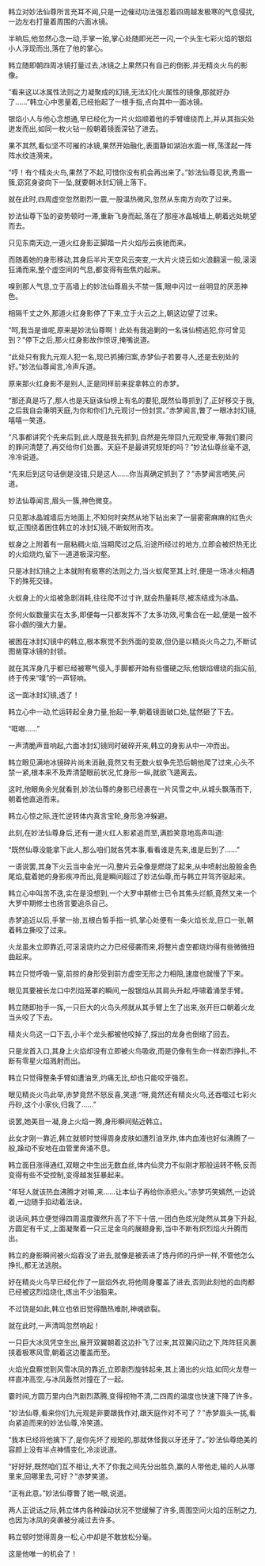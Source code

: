 
韩立对妙法仙尊所言充耳不闻,只是一边催动功法强忍着四周越发极寒的气息侵扰,一边左右打量着周围的六面冰镜。

半晌后,他忽然心念一动,手掌一抬,掌心处随即光芒一闪,一个头生七彩火焰的银焰小人浮现而出,落在了他的掌心。

韩立随即朝四周冰镜打量过去,冰镜之上果然只有自己的倒影,并无精炎火鸟的影像。

“看来这以冰属性法则之力凝聚成的幻镜,无法幻化火属性的镜像,那就好办了……”韩立心中思量着,已经抬起了一根手指,点向其中一面冰镜。

银焰小人与他心念想通,早已经化为一片火焰顺着他的手臂缠绕而上,并从其指尖处迸发而出,如同一枚火钻一般朝着镜面深钻了进去。

果不其然,看似坚不可摧的冰镜,果然开始融化,表面静如湖泊水面一样,荡漾起一阵阵水纹涟漪来。

“哼！有个精炎火鸟,果然了不起,可惜你没有机会再出来了。”妙法仙尊见状,秀眉一簇,窈窕身姿向下一坠,就要朝冰封幻镜上落下。

就在此时,四周虚空忽然剧烈一震,一股温热微风,忽然从东南方向吹了过来。

妙法仙尊下坠的姿势顿时一滞,重新飞身而起,落在了那座冰晶城墙上,朝着远处眺望而去。

只见东南天边,一道火红身影正脚踏一片火焰彤云疾驰而来。

而随着她的身形移动,其身后半片天空风云突变,一大片火烧云如火浪翻滚一般,滚滚狂涌而来,整个虚空间的气息,都变得有些焦灼起来。

嗅到那人气息,立于高墙上的妙法仙尊眉头不禁一簇,眼中闪过一丝明显的厌恶神色。

相隔千丈之外,那道火红身影停了下来,立于火云之上,朝这边望了过来。

“呵,我当是谁呢,原来是妙法仙尊啊！此处有我追剿的一名诛仙榜逃犯,你可曾见到？”停下之后,那火红身影故作惊讶,掩嘴说道。

“此处只有我九元观人犯一名,现已抓捕归案,赤梦仙子若要寻人,还是去别处的好。”妙法仙尊闻言,冷声斥道。

原来那火红身影不是别人,正是同样前来捉拿韩立的赤梦。

“那还真是巧了,那人也是天庭诛仙榜上有名的要犯,既然仙尊抓到了,正好移交于我,之后我自会秉明天庭,为你和你们九元观讨一份封赏。”赤梦闻言,瞥了一眼冰封幻镜,嘻嘻一笑道。

“凡事都讲究个先来后到,此人既是我先抓到,自然是先带回九元观受审,等我们要问的罪问清楚了,再交给你们处置。天庭不是最讲究规矩的吗？”妙法仙尊丝毫不退,冷冷说道。

“先来后到这句话倒是没错,只是这人……你当真确定抓到了？”赤梦闻言哂笑,问道。

妙法仙尊闻言,眉头一簇,神色微变。

只见那冰晶城墙后方地面上,不知何时突然从地下钻出来了一层密密麻麻的红色火蚁,正围绕着困住韩立的冰封幻镜,不断蚁附而攻。

蚁身之上附着有一层粘稠火焰,当期爬过之后,沿途所经过的地方,立即会被炽热无比的火焰烧灼,留下一道道极深沟壑。

只是冰封幻镜之上本就附有极寒的法则之力,当火蚁爬至其上时,便是一场冰火相遇下的殊死交锋。

火蚁身上的火焰被急剧消耗,往往爬不过寸许,就会热量耗尽,被冻结成为冰晶。

奈何火蚁数量实在太多,即便每一只都发挥不了太多功效,可集合在一起,便是一股不容小觑的强大力量。

被困在冰封幻镜中的韩立,根本察觉不到外面的变故,但仍是以精炎火鸟之力,不断试图凿穿冰镜的封锁。

就在其浑身几乎都已经被寒气侵入,手脚都开始有些僵硬之际,他银焰缠绕的指尖前,终于传来“噗”的一声轻响。

这一面冰封幻镜,透了！

韩立心中一动,忙运转起全身力量,抬起一拳,朝着镜面破口处,猛然砸了下去。

“哐啷……”

一声清脆声音响起,六面冰封幻镜同时破碎开来,韩立的身影从中一冲而出。

韩立眼见满地冰镜碎片尚未消融,竟然又有无数火蚁争先恐后朝他爬了过来,心头不禁一紧,根本来不及弄清楚眼前状况,忙身形一纵,就欲飞遁离去。

这时,他眼角余光就看到,妙法仙尊的身影已经裹在一片风雪之中,从城头飘落而下,朝着他直追而来。

韩立心惊之际,连忙逆转体内真言宝轮,身形急冲躲避。

此刻,在妙法仙尊身后,还有一道火红人影紧追而至,满脸笑意地高声叫道:

“既然仙尊没能拿下此人,那么咱们就各凭本事,看看谁是先来,谁是后到了……”

一语说罢,其身下火云当中金光一闪,整片云朵像是燃烧了起来,从中喷射出股股金色尾焰,载着她的身影疾冲而出,竟是瞬间超过了妙法仙尊,而与韩立并驾齐驱起来。

韩立心中叫苦不迭,实在是没想到,一个大罗中期修士已令其焦头烂额,竟然又来一个大罗中期修士也扬言要追杀自己。

赤梦追近以后,手掌一抬,五根白皙手指一抓,掌心处便有一条火焰长龙,巨口一张,朝着韩立撕咬了过来。

火龙虽未立即靠近,可滚滚烧灼之力已经侵袭而来,将整片虚空都烧灼得有些微微扭曲起来。

韩立只觉呼吸一窒,前掠的身形受到前方虚空无形之力相阻,速度也就慢了下来。

眼见其要被长龙口中烈焰笼罩的瞬间,一股银焰从其肩头升起,呼啸着涌至手臂。

韩立随即抬手一挥,一只巨大的火鸟头颅就从其手臂上生了出来,张开巨口朝着火龙当头咬了下去。

精炎火鸟这一口下去,小半个龙头都被他咬掉了,探出的龙身也倒缩了回去。

只是龙首入口,其身上火焰却没有立即被火鸟吸收,而是仍像有生命一样剧烈挣扎,不断有零星火焰溅射而出。

韩立只觉得整条手臂如遭油烹,灼痛无比,却也只能咬牙强忍。

眼见精炎火鸟此举,赤梦竟然不怒反喜,笑道:“呀,竟然还有精炎火鸟,还吞噬过七彩火丹砂,这个小家伙,归我了……”

说罢,她美目一凝,身上火焰一腾,身形瞬间贴近韩立。

此女才刚一靠近,韩立就顿时觉得周身皮肤如遭烈油烹炸,体内血液也好似沸腾了一般,躁动不安地在血管里奔涌不息。

韩立面目涨得通红,双眼之中生出无数血丝,体内仙灵力不似刚才那般运转不畅,反而变得有些不受控制,变得越发狂暴起来。

“年轻人就该热血沸腾才对嘛,来……让本仙子再给你添把火。”赤梦巧笑嫣然,一边说着,一边随手掐动着法诀。

说话间,韩立便觉得四周温度骤然升高了不下十倍,一团白色炫光陡然从其身下升起,方圆足有千丈,上面凝聚着一只三足金乌的展翅身影,当中不断有炽烈焰火升腾而出。

韩立的身影瞬间被火焰吞没了进去,就像是被丢进了炼丹师的丹炉一样,不管他怎么挣扎,都无法逃脱。

好在精炎火鸟早已经化作了一层焰外衣,将他周身覆盖了进去,否则此刻他的血肉都已经被这烈焰烧化,炼出不少油脂来。

不过饶是如此,韩立也依旧觉得酷热难耐,神魂欲裂。

就在此时,一声清鸣忽然响起！

一只巨大冰凤凭空生出,展开双翼朝着这边扑飞了过来,其双翼闪动之下,阵阵狂风裹挟着极寒风雪,朝着这边覆盖而至。

火焰光盘察觉到风雪冰凤的靠近,立即剧烈旋转起来,其上涌出的火焰,如同火龙卷一样直冲高空,与冰凤轰然对撞在了一起。

霎时间,方圆万里内白汽剧烈蒸腾,变得视物不清,二四周的温度也快速下降了许多。

“妙法仙尊,看来你们九元观是非要跟我作对,跟天庭作对不可了？”赤梦眉头一挑,看向紧追而来的妙法仙尊,冷笑道。

“我本已经将他擒下了,是你先坏了规矩的,那就休怪我以牙还牙了。”妙法仙尊绝美的容颜上没有半点神情变化,冷淡说道。

“好好好,既然咱们互不相让,大不了你我之间先分出胜负,赢的人带他走,输的人从哪里来,回哪里去,可好？”赤梦笑道。

“正有此意。”妙法仙尊瞥了她一眼,说道。

两人正说话之际,韩立体内各种躁动状况不觉缓解了许多,周围空间火焰的压制之力,也因为冰凤的突袭被分减过去许多。

韩立顿时觉得周身一松,心中却是不敢放松分毫。

这是他唯一的机会了！